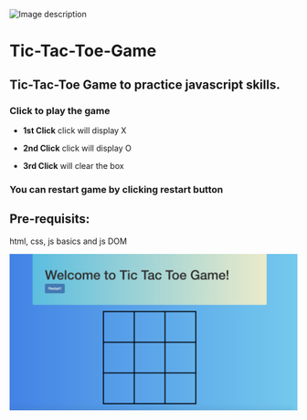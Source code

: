 ![Image description](https://www.tutorialrepublic.com/lib/images/javascript-illustration.png)

# Tic-Tac-Toe-Game
## Tic-Tac-Toe Game to practice javascript skills. 

### Click to play the game
* **1st Click** click will display X

* **2nd Click** click will display O

* **3rd Click** will clear the box

### You can restart game by clicking **restart** button

## Pre-requisits:

html, css, js basics and js DOM

![Image description](https://github.com/jiteshvatsa/Tic-Tac_Game/blob/master/Screen%20Shot%202019-01-07%20at%203.33.22%20PM.png)
      
